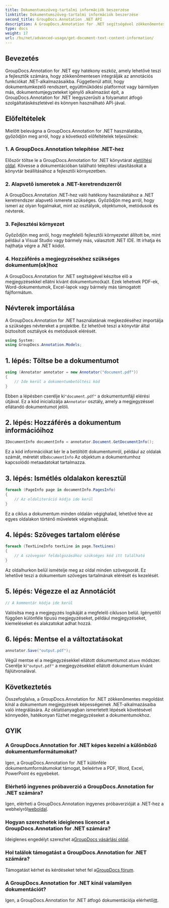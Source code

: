 ```yaml
---
title: Dokumentumszöveg-tartalmi információk beszerzése
linktitle: Dokumentumszöveg-tartalmi információk beszerzése
second_title: GroupDocs.Annotation .NET API
description: A GroupDocs.Annotation for .NET segítségével zökkenőmentesen jegyzetelhet dokumentumokat. Könnyedén integrálhatja a megjegyzések funkcióit .NET-alkalmazásaiba.
type: docs
weight: 17
url: /hu/net/advanced-usage/get-document-text-content-information/
---
```

## Bevezetés
GroupDocs.Annotation for .NET egy hatékony eszköz, amely lehetővé teszi a fejlesztők számára, hogy zökkenőmentesen integrálják az annotációs funkciókat .NET-alkalmazásaikba. Függetlenül attól, hogy dokumentumkezelő rendszert, együttműködési platformot vagy bármilyen más, dokumentumjegyzeteket igénylő alkalmazást épít, a GroupDocs.Annotation for .NET leegyszerűsíti a folyamatot átfogó szolgáltatáskészletével és könnyen használható API-jával.
## Előfeltételek
Mielőtt belevágna a GroupDocs.Annotation for .NET használatába, győződjön meg arról, hogy a következő előfeltételek teljesülnek:
### 1. A GroupDocs.Annotation telepítése .NET-hez
 Először töltse le a GroupDocs.Annotation for .NET könyvtárat a[letöltési oldal](https://releases.groupdocs.com/annotation/net/). Kövesse a dokumentációban található telepítési utasításokat a könyvtár beállításához a fejlesztői környezetben.
### 2. Alapvető ismeretek a .NET-keretrendszerről
A GroupDocs.Annotation .NET-hez való hatékony használatához a .NET keretrendszer alapvető ismerete szükséges. Győződjön meg arról, hogy ismeri az olyan fogalmakat, mint az osztályok, objektumok, metódusok és névterek.
### 3. Fejlesztési környezet
Győződjön meg arról, hogy megfelelő fejlesztői környezetet állított be, mint például a Visual Studio vagy bármely más, választott .NET IDE. Itt írhatja és hajthatja végre a .NET kódot.
### 4. Hozzáférés a megjegyzésekhez szükséges dokumentum(ok)hoz
A GroupDocs.Annotation for .NET segítségével készítse elő a megjegyzésekkel ellátni kívánt dokumentumo(ka)t. Ezek lehetnek PDF-ek, Word-dokumentumok, Excel-lapok vagy bármely más támogatott fájlformátum.

## Névterek importálása
A GroupDocs.Annotation for .NET használatának megkezdéséhez importálja a szükséges névtereket a projektbe. Ez lehetővé teszi a könyvtár által biztosított osztályok és metódusok elérését.
```csharp
using System;
using GroupDocs.Annotation.Models;
```
## 1. lépés: Töltse be a dokumentumot
```csharp
using (Annotator annotator = new Annotator("document.pdf"))
{
    // Ide kerül a dokumentumbetöltési kód
}
```
 Ebben a lépésben cserélje ki`"document.pdf"` a dokumentumfájl elérési útjával. Ez a kód inicializálja a`Annotator` osztály, amely a megjegyzéssel ellátandó dokumentumot jelöli.
## 2. lépés: Hozzáférés a dokumentum információihoz
```csharp
IDocumentInfo documentInfo = annotator.Document.GetDocumentInfo();
```
Ez a kód információkat kér le a betöltött dokumentumról, például az oldalak számát, méretét stb`documentInfo` Az objektum a dokumentumhoz kapcsolódó metaadatokat tartalmazza.
## 3. lépés: Ismétlés oldalakon keresztül
```csharp
foreach (PageInfo page in documentInfo.PagesInfo)
{
    // Az oldaliteráció kódja ide kerül
}
```
Ez a ciklus a dokumentum minden oldalán végighalad, lehetővé téve az egyes oldalakon történő műveletek végrehajtását.
## 4. lépés: Szöveges tartalom elérése
```csharp
foreach (TextLineInfo textLine in page.TextLines)
{
    // A szövegsor feldolgozásához szükséges kód itt található
}
```
Az oldalhurkon belül ismételje meg az oldal minden szövegsorát. Ez lehetővé teszi a dokumentum szöveges tartalmának elérését és kezelését.
## 5. lépés: Végezze el az Annotációt
```csharp
// A kommentár kódja ide kerül
```
Valósítsa meg a megjegyzés logikáját a megfelelő cikluson belül. Igényeitől függően különféle típusú megjegyzéseket, például megjegyzéseket, kiemeléseket és alakzatokat adhat hozzá.
## 6. lépés: Mentse el a változtatásokat
```csharp
annotator.Save("output.pdf");
```
 Végül mentse el a megjegyzésekkel ellátott dokumentumot a`Save` módszer. Cserélje ki`"output.pdf"` a megjegyzésekkel ellátott dokumentum kívánt fájlútvonalával.

## Következtetés
Összefoglalva, a GroupDocs.Annotation for .NET zökkenőmentes megoldást kínál a dokumentum megjegyzések képességeinek .NET-alkalmazásaiba való integrálására. Az oktatóanyagban ismertetett lépések követésével könnyedén, hatékonyan fűzhet megjegyzéseket a dokumentumokhoz.
## GYIK
### A GroupDocs.Annotation for .NET képes kezelni a különböző dokumentumformátumokat?
Igen, a GroupDocs.Annotation for .NET különféle dokumentumformátumokat támogat, beleértve a PDF, Word, Excel, PowerPoint és egyebeket.
### Elérhető ingyenes próbaverzió a GroupDocs.Annotation for .NET számára?
 Igen, elérheti a GroupDocs.Annotation ingyenes próbaverzióját a .NET-hez a webhelyről[weboldal](https://releases.groupdocs.com/).
### Hogyan szerezhetek ideiglenes licencet a GroupDocs.Annotation for .NET számára?
 Ideiglenes engedélyt szerezhet a[GroupDocs vásárlási oldal](https://purchase.groupdocs.com/temporary-license/).
### Hol találok támogatást a GroupDocs.Annotation for .NET számára?
 Támogatást kérhet és kérdéseket tehet fel a[GroupDocs fórum](https://forum.groupdocs.com/c/annotation/10).
### A GroupDocs.Annotation for .NET kínál valamilyen dokumentációt?
 Igen, a GroupDocs.Annotation for .NET átfogó dokumentációja elérhető[itt](https://reference.groupdocs.com/annotation/net/).